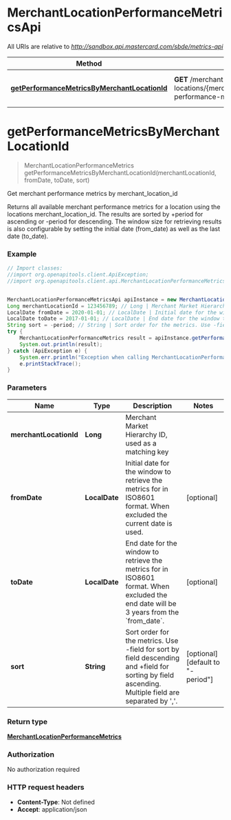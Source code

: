 # MerchantLocationPerformanceMetricsApi

All URIs are relative to *http://sandbox.api.mastercard.com/sbde/metrics-api*

Method | HTTP request | Description
------------- | ------------- | -------------
[**getPerformanceMetricsByMerchantLocationId**](MerchantLocationPerformanceMetricsApi.md#getPerformanceMetricsByMerchantLocationId) | **GET** /merchant-locations/{merchant_location_id}/metrics/merchant-performance-metrics | Get merchant performance metrics by merchant_location_id


<a name="getPerformanceMetricsByMerchantLocationId"></a>
# **getPerformanceMetricsByMerchantLocationId**
> MerchantLocationPerformanceMetrics getPerformanceMetricsByMerchantLocationId(merchantLocationId, fromDate, toDate, sort)

Get merchant performance metrics by merchant_location_id

Returns all available merchant performance metrics for a location using the locations merchant_location_id. The results are sorted by +period for ascending or -period for descending. The window size for retrieving results is also configurable by setting the initial date (from_date) as well as the last date (to_date).

### Example
```java
// Import classes:
//import org.openapitools.client.ApiException;
//import org.openapitools.client.api.MerchantLocationPerformanceMetricsApi;


MerchantLocationPerformanceMetricsApi apiInstance = new MerchantLocationPerformanceMetricsApi();
Long merchantLocationId = 123456789; // Long | Merchant Market Hierarchy ID, used as a matching key
LocalDate fromDate = 2020-01-01; // LocalDate | Initial date for the window to retrieve the metrics for in ISO8601 format. When excluded the current date is used.
LocalDate toDate = 2017-01-01; // LocalDate | End date for the window to retrieve the metrics for in ISO8601 format. When excluded the end date will be 3 years from the `from_date`.
String sort = -period; // String | Sort order for the metrics. Use -field for sort by field descending and +field for sorting by field ascending. Multiple field are separated by ','.
try {
    MerchantLocationPerformanceMetrics result = apiInstance.getPerformanceMetricsByMerchantLocationId(merchantLocationId, fromDate, toDate, sort);
    System.out.println(result);
} catch (ApiException e) {
    System.err.println("Exception when calling MerchantLocationPerformanceMetricsApi#getPerformanceMetricsByMerchantLocationId");
    e.printStackTrace();
}
```

### Parameters

Name | Type | Description  | Notes
------------- | ------------- | ------------- | -------------
 **merchantLocationId** | **Long**| Merchant Market Hierarchy ID, used as a matching key |
 **fromDate** | **LocalDate**| Initial date for the window to retrieve the metrics for in ISO8601 format. When excluded the current date is used. | [optional]
 **toDate** | **LocalDate**| End date for the window to retrieve the metrics for in ISO8601 format. When excluded the end date will be 3 years from the &#x60;from_date&#x60;. | [optional]
 **sort** | **String**| Sort order for the metrics. Use -field for sort by field descending and +field for sorting by field ascending. Multiple field are separated by &#39;,&#39;. | [optional] [default to &quot;-period&quot;]

### Return type

[**MerchantLocationPerformanceMetrics**](MerchantLocationPerformanceMetrics.md)

### Authorization

No authorization required

### HTTP request headers

 - **Content-Type**: Not defined
 - **Accept**: application/json


